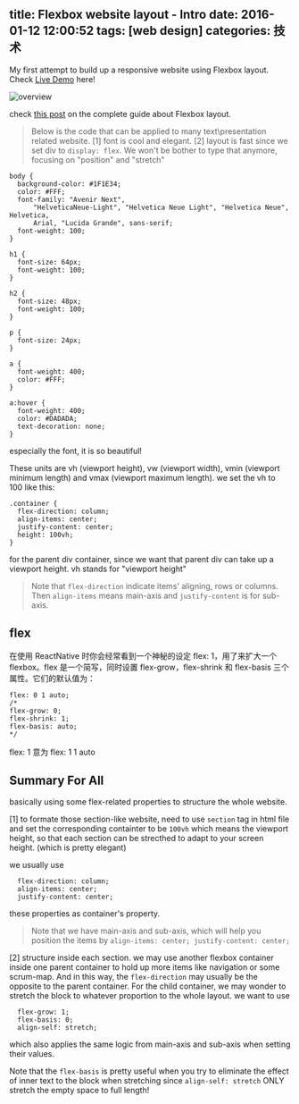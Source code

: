 title: Flexbox website layout - Intro
date: 2016-01-12 12:00:52
tags: [web design]
categories: 技术
---

My first attempt to build up a responsive website using Flexbox layout. Check [Live Demo](http://chocoluffy.com/flex-layout/) here!

<!-- more -->

![overview](http://ww3.sinaimg.cn/large/c5ee78b5gw1ezx7kdisiuj21kw0r1di7.jpg)

check [this post](https://css-tricks.com/snippets/css/a-guide-to-flexbox/) on the complete guide about Flexbox layout.

> Below is the code that can be applied to many text\presentation related website. [1] font is cool and elegant. [2] layout is fast since we set div to `display: flex`. We won't be bother to type that anymore, focusing on "position" and "stretch"

```
body {
  background-color: #1F1E34;
  color: #FFF;
  font-family: "Avenir Next",
      "HelveticaNeue-Light", "Helvetica Neue Light", "Helvetica Neue", Helvetica,
      Arial, "Lucida Grande", sans-serif;
  font-weight: 100;
}

h1 {
  font-size: 64px;
  font-weight: 100;
}

h2 {
  font-size: 48px;
  font-weight: 100;
}

p {
  font-size: 24px;
}

a {
  font-weight: 400;
  color: #FFF;
}

a:hover {
  font-weight: 400;
  color: #DADADA;
  text-decoration: none;
}
```
especially the font, it is so beautiful!

These units are vh (viewport height), vw (viewport width), vmin (viewport minimum length) and vmax (viewport maximum length). we set the vh to 100 like this:
```
.container {
  flex-direction: column;
  align-items: center;
  justify-content: center;
  height: 100vh;
}
```
for the parent div container, since we want that parent div can take up a viewport height. vh stands for "viewport height"

> Note that `flex-direction` indicate items' aligning, rows or columns. Then `align-items` means main-axis and `justify-content` is for sub-axis.

## flex

在使用 ReactNative 时你会经常看到一个神秘的设定 flex: 1，用了来扩大一个 flexbox。flex 是一个简写，同时设置 flex-grow，flex-shrink 和 flex-basis 三个属性。它们的默认值为：

 ```
flex: 0 1 auto;
/*
flex-grow: 0;
flex-shrink: 1;
flex-basis: auto;
*/
```

flex: 1 意为 flex: 1 1 auto

## Summary For All

basically using some flex-related properties to structure the whole website.

[1] to formate those section-like website, need to use `section` tag in html file and set the corresponding containter to be `100vh` which means the viewport height, so that each section can be strecthed to adapt to your screen height. (which is pretty elegant)

we usually use 

```
  flex-direction: column;
  align-items: center;
  justify-content: center;
```
these properties as container's property.
> Note that we have main-axis and sub-axis, which will help you position the items by `align-items: center;
  justify-content: center;`
  

[2] structure inside each section. we may use another flexbox container inside one parent container to hold up more items like navigation or some scrum-map. And in this way, the `flex-direction` may usually be the opposite to the parent container. For the child container, we may wonder to stretch the block to whatever proportion to the whole layout. we want to use
```
  flex-grow: 1;
  flex-basis: 0;
  align-self: stretch;
```
which also applies the same logic from main-axis and sub-axis when setting their values.

Note that the `flex-basis` is pretty useful when you try to eliminate the effect of inner text to the block when stretching since `align-self: stretch` ONLY stretch the empty space to full length!

















